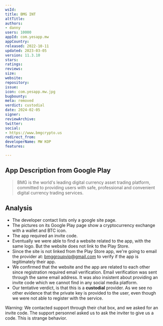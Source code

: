 ```yaml
---
wsId: 
title: BMG INT
altTitle: 
authors:
- danny
users: 10000
appId: com.yesapp.mw
appCountry: 
released: 2022-10-11
updated: 2023-03-05
version: 11.3.10
stars: 
ratings: 
reviews: 
size: 
website: 
repository: 
issue: 
icon: com.yesapp.mw.jpg
bugbounty: 
meta: removed
verdict: custodial
date: 2024-02-05
signer: 
reviewArchive: 
twitter: 
social:
- https://www.bmgcrypto.us
redirect_from: 
developerName: MW KOP
features: 

---
```


## App Description from Google Play 

> BMG is the world's leading digital currency asset trading platform, committed to providing users with safe, professional and convenient digital currency trading services.

## Analysis 

- The developer contact lists only a google site page.
- The pictures on its Google Play page show a cryptocurrency exchange with a wallet and BTC icon. 
- The app required an invite code.
- Eventually we were able to find a website related to the app, with the same logo. But the website does not link to the Play Store. 
- Since the site is not linked from the Play Store app, we're going to email the provider at: bmggroupvip@gmail.com to verify if the app is legitimately their app.
- We confirmed that the website and the app are related to each other since registration required email verification. Email verification was sent through the same email address. It was also insistent about providing an invite code which we cannot find in any social media platform. 
- Our tentative verdict, is that this is a **custodial** provider. As we see no other evidence that the private key is provided to the user, even though we were not able to register with the service. 

Warning: We contacted support through their chat box, and we asked for an invite code. The support personnel asked us to ask the inviter to give us a code. This is strange behavior.